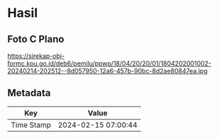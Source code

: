 # Hasil

## Foto C Plano

https://sirekap-obj-formc.kpu.go.id/deb6/pemilu/ppwp/18/04/20/20/01/1804202001002-20240214-202512--8d057950-12a6-457b-90bc-8d2ae80847ea.jpg


## Metadata

| Key        | Value               |
| ---------- | ------------------- |
| Time Stamp | 2024-02-15 07:00:44 |



